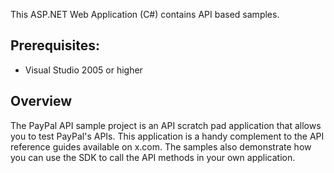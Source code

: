 This ASP.NET Web Application (C#) contains API based samples. 

Prerequisites:
--------------
*	Visual Studio 2005 or higher

Overview
--------
The PayPal API sample project is an API scratch pad application that allows you to test PayPal's APIs.
This application is a handy complement to the API reference guides available on x.com. The samples 
also demonstrate how you can use the SDK to call the API methods in your own application.
